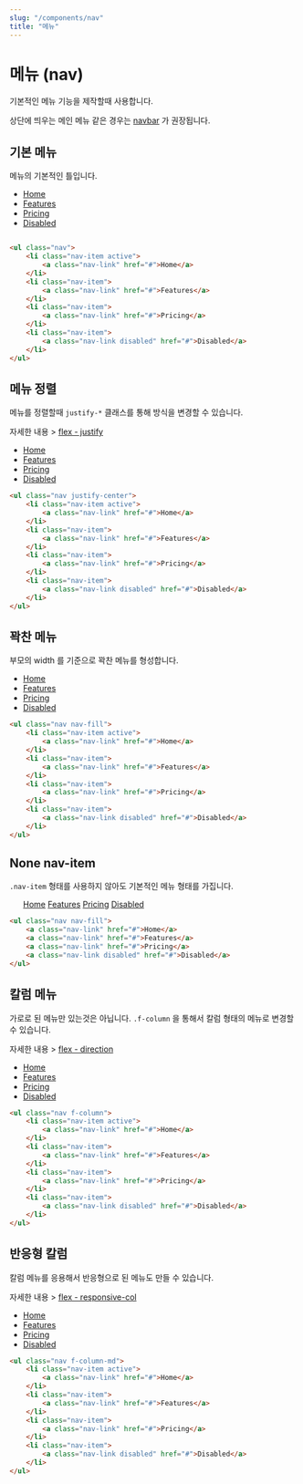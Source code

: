 ```yaml
---
slug: "/components/nav"
title: "메뉴"
---
```


# 메뉴 (nav)
기본적인 메뉴 기능을 제작할때 사용합니다.

상단에 띄우는 메인 메뉴 같은 경우는 [navbar](/components/navbar) 가 권장됩니다.

## 기본 메뉴
메뉴의 기본적인 틀입니다.

<div class="card">
<div class="card-body">
<ul class="nav">
	<li class="nav-item active">
		<a class="nav-link" href="#">Home</a>
	</li>
	<li class="nav-item">
		<a class="nav-link" href="#">Features</a>
	</li>
	<li class="nav-item">
		<a class="nav-link" href="#">Pricing</a>
	</li>
	<li class="nav-item">
		<a class="nav-link disabled" href="#">Disabled</a>
	</li>
</ul>
</div>

```html

<ul class="nav">
	<li class="nav-item active">
		<a class="nav-link" href="#">Home</a>
	</li>
	<li class="nav-item">
		<a class="nav-link" href="#">Features</a>
	</li>
	<li class="nav-item">
		<a class="nav-link" href="#">Pricing</a>
	</li>
	<li class="nav-item">
		<a class="nav-link disabled" href="#">Disabled</a>
	</li>
</ul>
```
</div>


## 메뉴 정렬
메뉴를 정렬할때 `justify-*` 클래스를 통해 방식을 변경할 수 있습니다.

자세한 내용 > [flex - justify](/utilities/flex#justify)

<div class="card">
<div class="card-body">
<ul class="nav justify-center">
	<li class="nav-item active">
	<a class="nav-link" href="#">Home</a>
	</li>
	<li class="nav-item">
	<a class="nav-link" href="#">Features</a>
	</li>
	<li class="nav-item">
	<a class="nav-link" href="#">Pricing</a>
	</li>
	<li class="nav-item">
	<a class="nav-link disabled" href="#">Disabled</a>
	</li>
</ul>
</div>

```html
<ul class="nav justify-center">
	<li class="nav-item active">
		<a class="nav-link" href="#">Home</a>
	</li>
	<li class="nav-item">
		<a class="nav-link" href="#">Features</a>
	</li>
	<li class="nav-item">
		<a class="nav-link" href="#">Pricing</a>
	</li>
	<li class="nav-item">
		<a class="nav-link disabled" href="#">Disabled</a>
	</li>
</ul>
```
</div>


## 꽉찬 메뉴
부모의 width 를 기준으로 꽉찬 메뉴를 형성합니다.

<div class="card">
<div class="card-body">
<ul class="nav nav-fill">
	<li class="nav-item active">
		<a class="nav-link" href="#">Home</a>
	</li>
	<li class="nav-item">
		<a class="nav-link" href="#">Features</a>
	</li>
	<li class="nav-item">
		<a class="nav-link" href="#">Pricing</a>
	</li>
	<li class="nav-item">
		<a class="nav-link disabled" href="#">Disabled</a>
	</li>
</ul>
</div>

```html
<ul class="nav nav-fill">
	<li class="nav-item active">
		<a class="nav-link" href="#">Home</a>
	</li>
	<li class="nav-item">
		<a class="nav-link" href="#">Features</a>
	</li>
	<li class="nav-item">
		<a class="nav-link" href="#">Pricing</a>
	</li>
	<li class="nav-item">
		<a class="nav-link disabled" href="#">Disabled</a>
	</li>
</ul>
```
</div>


## None nav-item
`.nav-item` 형태를 사용하지 않아도 기본적인 메뉴 형태를 가집니다.

<div class="card">
<div class="card-body">
<ul class="nav nav-fill">
	<a class="nav-link" href="#">Home</a>
	<a class="nav-link" href="#">Features</a>
	<a class="nav-link" href="#">Pricing</a>
	<a class="nav-link disabled" href="#">Disabled</a>
</ul>
</div>

```html
<ul class="nav nav-fill">
	<a class="nav-link" href="#">Home</a>
	<a class="nav-link" href="#">Features</a>
	<a class="nav-link" href="#">Pricing</a>
	<a class="nav-link disabled" href="#">Disabled</a>
</ul>
```
</div>


## 칼럼 메뉴
가로로 된 메뉴만 있는것은 아닙니다. `.f-column` 을 통해서 칼럼 형태의 메뉴로 변경할 수 있습니다.

자세한 내용 > [flex - direction](/utilities/flex#direction)

<div class="card">
<div class="card-body">
<ul class="nav f-column">
	<li class="nav-item active">
		<a class="nav-link" href="#">Home</a>
	</li>
	<li class="nav-item">
		<a class="nav-link" href="#">Features</a>
	</li>
	<li class="nav-item">
		<a class="nav-link" href="#">Pricing</a>
	</li>
	<li class="nav-item">
		<a class="nav-link disabled" href="#">Disabled</a>
	</li>
</ul>
</div>

```html
<ul class="nav f-column">
	<li class="nav-item active">
		<a class="nav-link" href="#">Home</a>
	</li>
	<li class="nav-item">
		<a class="nav-link" href="#">Features</a>
	</li>
	<li class="nav-item">
		<a class="nav-link" href="#">Pricing</a>
	</li>
	<li class="nav-item">
		<a class="nav-link disabled" href="#">Disabled</a>
	</li>
</ul>
```
</div>


## 반응형 칼럼
칼럼 메뉴를 응용해서 반응형으로 된 메뉴도 만들 수 있습니다.

자세한 내용 > [flex - responsive-col](/utilities/flex#responsive-col)

<div class="card">
<div class="card-body">
<ul class="nav f-column-md">
	<li class="nav-item active">
		<a class="nav-link" href="#">Home</a>
	</li>
	<li class="nav-item">
		<a class="nav-link" href="#">Features</a>
	</li>
	<li class="nav-item">
		<a class="nav-link" href="#">Pricing</a>
	</li>
	<li class="nav-item">
		<a class="nav-link disabled" href="#">Disabled</a>
	</li>
</ul>
</div>

```html
<ul class="nav f-column-md">
	<li class="nav-item active">
		<a class="nav-link" href="#">Home</a>
	</li>
	<li class="nav-item">
		<a class="nav-link" href="#">Features</a>
	</li>
	<li class="nav-item">
		<a class="nav-link" href="#">Pricing</a>
	</li>
	<li class="nav-item">
		<a class="nav-link disabled" href="#">Disabled</a>
	</li>
</ul>
```
</div>
